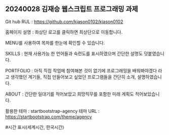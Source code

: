 ## 20240028 김재승 웹스크립트 프로그래밍 과제

Git hub RUL : https://github.com/kjason0102/kjason0102

홈페이지 설명 : 좌상단 로고를 클릭하면 최상단으로 이동합니다. 

MENU를 사용하여 목차를 한눈에 확인할 수 있습니다. 

SKILLS : 현재 사용가능 한 언어들과 숙련도를 표시하였으며 간단한 설명도 덧붙였습니다.

PORTFOLIO : 아직 직접 작업에 참여해본 것이 없기에 프로그래밍을 배워봐야겠다 라고 생각했던 계기들, 직접 만들어보고 싶었던 프로그램들을 간단히 소개, 설명하였습니다. 

ABOUT : 간단한 일대기를 적어보았고 희망직무를 포함한 미래 계획도 적어보았습니다.

활용한 테마 : startbootstrap-agency 테마 URL : https://startbootstrap.com/theme/agency

#시간 표시(세계시간, 한국시간)
